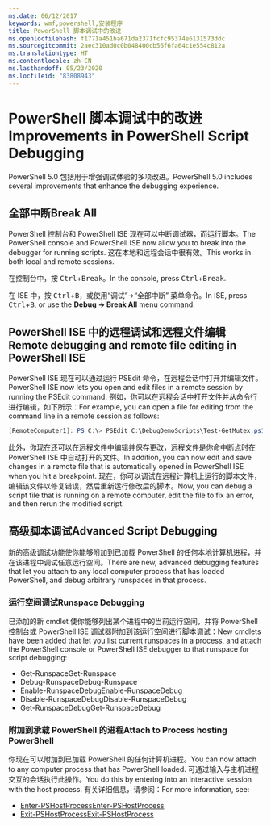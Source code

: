 ```yaml
---
ms.date: 06/12/2017
keywords: wmf,powershell,安装程序
title: PowerShell 脚本调试中的改进
ms.openlocfilehash: f1771a451ba671da2371fcfc95374e6131573ddc
ms.sourcegitcommit: 2aec310ad0c0b048400cb56f6fa64c1e554c812a
ms.translationtype: HT
ms.contentlocale: zh-CN
ms.lasthandoff: 05/23/2020
ms.locfileid: "83808943"
---
```

# <a name="improvements-in-powershell-script-debugging"></a><span data-ttu-id="a73f2-103">PowerShell 脚本调试中的改进</span><span class="sxs-lookup"><span data-stu-id="a73f2-103">Improvements in PowerShell Script Debugging</span></span>

<span data-ttu-id="a73f2-104">PowerShell 5.0 包括用于增强调试体验的多项改进。</span><span class="sxs-lookup"><span data-stu-id="a73f2-104">PowerShell 5.0 includes several improvements that enhance the debugging experience.</span></span>

## <a name="break-all"></a><span data-ttu-id="a73f2-105">全部中断</span><span class="sxs-lookup"><span data-stu-id="a73f2-105">Break All</span></span>

<span data-ttu-id="a73f2-106">PowerShell 控制台和 PowerShell ISE 现在可以中断调试器，而运行脚本。</span><span class="sxs-lookup"><span data-stu-id="a73f2-106">The PowerShell console and PowerShell ISE now allow you to break into the debugger for running scripts.</span></span> <span data-ttu-id="a73f2-107">这在本地和远程会话中很有效。</span><span class="sxs-lookup"><span data-stu-id="a73f2-107">This works in both local and remote sessions.</span></span>

<span data-ttu-id="a73f2-108">在控制台中，按 <kbd>Ctrl</kbd>+<kbd>Break</kbd>。</span><span class="sxs-lookup"><span data-stu-id="a73f2-108">In the console, press <kbd>Ctrl</kbd>+<kbd>Break</kbd>.</span></span>

<span data-ttu-id="a73f2-109">在 ISE 中，按 <kbd>Ctrl</kbd>+<kbd>B</kbd>，或使用“调试”->“全部中断”  菜单命令。</span><span class="sxs-lookup"><span data-stu-id="a73f2-109">In ISE, press <kbd>Ctrl</kbd>+<kbd>B</kbd>, or use the **Debug -> Break All** menu command.</span></span>

## <a name="remote-debugging-and-remote-file-editing-in-powershell-ise"></a><span data-ttu-id="a73f2-110">PowerShell ISE 中的远程调试和远程文件编辑</span><span class="sxs-lookup"><span data-stu-id="a73f2-110">Remote debugging and remote file editing in PowerShell ISE</span></span>

<span data-ttu-id="a73f2-111">PowerShell ISE 现在可以通过运行 PSEdit 命令，在远程会话中打开并编辑文件。</span><span class="sxs-lookup"><span data-stu-id="a73f2-111">PowerShell ISE now lets you open and edit files in a remote session by running the PSEdit command.</span></span>
<span data-ttu-id="a73f2-112">例如，你可以在远程会话中打开文件并从命令行进行编辑，如下所示：</span><span class="sxs-lookup"><span data-stu-id="a73f2-112">For example, you can open a file for editing from the command line in a remote session as follows:</span></span>

```powershell
[RemoteComputer1]: PS C:\> PSEdit C:\DebugDemoScripts\Test-GetMutex.ps1
```

<span data-ttu-id="a73f2-113">此外，你现在还可以在远程文件中编辑并保存更改，远程文件是你命中断点时在 PowerShell ISE 中自动打开的文件。</span><span class="sxs-lookup"><span data-stu-id="a73f2-113">In addition, you can now edit and save changes in a remote file that is automatically opened in PowerShell ISE when you hit a breakpoint.</span></span> <span data-ttu-id="a73f2-114">现在，你可以调试在远程计算机上运行的脚本文件，编辑该文件以修复错误，然后重新运行修改后的脚本。</span><span class="sxs-lookup"><span data-stu-id="a73f2-114">Now, you can debug a script file that is running on a remote computer, edit the file to fix an error, and then rerun the modified script.</span></span>

## <a name="advanced-script-debugging"></a><span data-ttu-id="a73f2-115">高级脚本调试</span><span class="sxs-lookup"><span data-stu-id="a73f2-115">Advanced Script Debugging</span></span>

<span data-ttu-id="a73f2-116">新的高级调试功能使你能够附加到已加载 PowerShell 的任何本地计算机进程，并在该进程中调试任意运行空间。</span><span class="sxs-lookup"><span data-stu-id="a73f2-116">There are new, advanced debugging features that let you attach to any local computer process that has loaded PowerShell, and debug arbitrary runspaces in that process.</span></span>

### <a name="runspace-debugging"></a><span data-ttu-id="a73f2-117">运行空间调试</span><span class="sxs-lookup"><span data-stu-id="a73f2-117">Runspace Debugging</span></span>

<span data-ttu-id="a73f2-118">已添加的新 cmdlet 使你能够列出某个进程中的当前运行空间，并将 PowerShell 控制台或 PowerShell ISE 调试器附加到该运行空间进行脚本调试：</span><span class="sxs-lookup"><span data-stu-id="a73f2-118">New cmdlets have been added that let you list current runspaces in a process, and attach the PowerShell console or PowerShell ISE debugger to that runspace for script debugging:</span></span>

- <span data-ttu-id="a73f2-119">Get-Runspace</span><span class="sxs-lookup"><span data-stu-id="a73f2-119">Get-Runspace</span></span>
- <span data-ttu-id="a73f2-120">Debug-Runspace</span><span class="sxs-lookup"><span data-stu-id="a73f2-120">Debug-Runspace</span></span>
- <span data-ttu-id="a73f2-121">Enable-RunspaceDebug</span><span class="sxs-lookup"><span data-stu-id="a73f2-121">Enable-RunspaceDebug</span></span>
- <span data-ttu-id="a73f2-122">Disable-RunspaceDebug</span><span class="sxs-lookup"><span data-stu-id="a73f2-122">Disable-RunspaceDebug</span></span>
- <span data-ttu-id="a73f2-123">Get-RunspaceDebug</span><span class="sxs-lookup"><span data-stu-id="a73f2-123">Get-RunspaceDebug</span></span>

### <a name="attach-to-process-hosting-powershell"></a><span data-ttu-id="a73f2-124">附加到承载 PowerShell 的进程</span><span class="sxs-lookup"><span data-stu-id="a73f2-124">Attach to Process hosting PowerShell</span></span>

<span data-ttu-id="a73f2-125">你现在可以附加到已加载 PowerShell 的任何计算机进程。</span><span class="sxs-lookup"><span data-stu-id="a73f2-125">You can now attach to any computer process that has PowerShell loaded.</span></span> <span data-ttu-id="a73f2-126">可通过输入与主机进程交互的会话执行此操作。</span><span class="sxs-lookup"><span data-stu-id="a73f2-126">You do this by entering into an interactive session with the host process.</span></span> <span data-ttu-id="a73f2-127">有关详细信息，请参阅：</span><span class="sxs-lookup"><span data-stu-id="a73f2-127">For more information, see:</span></span>

- [<span data-ttu-id="a73f2-128">Enter-PSHostProcess</span><span class="sxs-lookup"><span data-stu-id="a73f2-128">Enter-PSHostProcess</span></span>](/powershell/module/Microsoft.PowerShell.Core/Enter-PSHostProcess)
- [<span data-ttu-id="a73f2-129">Exit-PSHostProcess</span><span class="sxs-lookup"><span data-stu-id="a73f2-129">Exit-PSHostProcess</span></span>](/powershell/module/Microsoft.PowerShell.Core/Exit-PSHostProcess)
